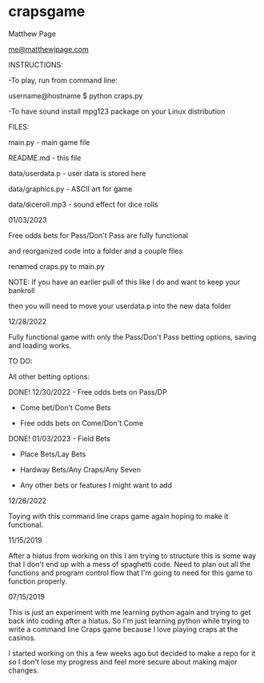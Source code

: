 # crapsgame
Matthew Page

me@matthewjpage.com



INSTRUCTIONS:

-To play, run from command line:

username@hostname $  python craps.py

-To have sound install mpg123 package on your Linux distribution



FILES:

main.py 	-  main game file

README.md   -  this file

data/userdata.p  -  user data is stored here

data/graphics.py - ASCII art for game

data/diceroll.mp3 - sound effect for dice rolls



01/03/2023

Free odds bets for Pass/Don't Pass are fully functional 

and reorganized code into a folder and a couple files

renamed craps.py to main.py

NOTE:	If you have an earlier pull of this like I do and want to keep your bankroll

then you will need to move your userdata.p into the new data folder


	
12/28/2022

Fully functional game with only the Pass/Don't Pass betting options, saving and loading works.

TO DO:

All other betting options:

DONE! 12/30/2022 - Free odds bets on Pass/DP

- Come bet/Don't Come Bets

- Free odds bets on Come/Don't Come

DONE! 01/03/2023 - Field Bets

- Place Bets/Lay Bets

- Hardway Bets/Any Craps/Any Seven

- Any other bets or features I might want to add



12/26/2022

Toying with this command line craps game again hoping to make it functional.



11/15/2019 

After a hiatus from working on this I am trying to structure this is some way that I don't end up with a mess of spaghetti code.  Need to plan out all the functions and program control flow that I'm going to need for this game to 
function properly.



07/15/2019

This is just an experiment with me learning python again and trying to get back into coding after a hiatus.
So I'm just learning python while trying to write a command line Craps game because I love playing craps at the casinos.

I started working on this a few weeks ago but decided to make a repo for it so I don't lose my progress and feel more secure about making major changes.
